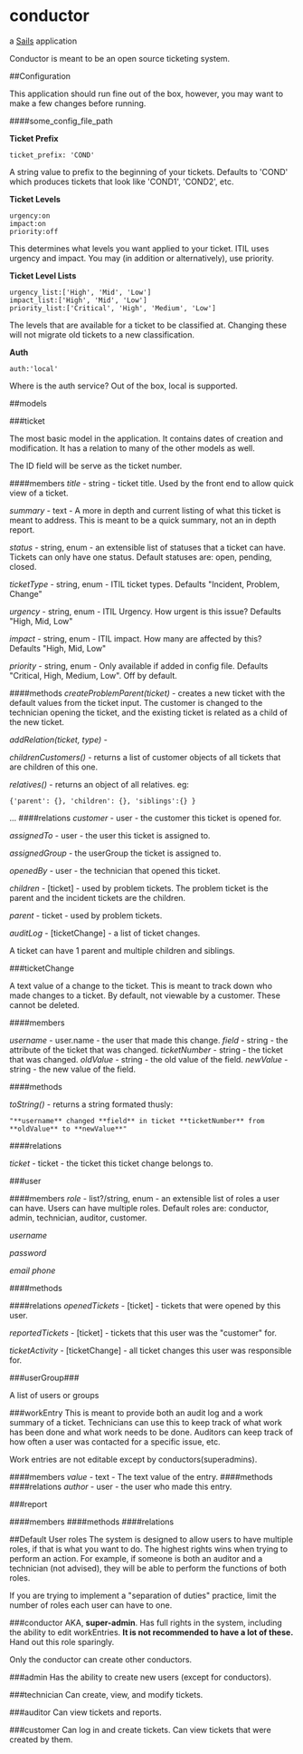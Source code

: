 # conductor

a [Sails](http://sailsjs.org) application

Conductor is meant to be an open source ticketing system.

##Configuration

This application should run fine out of the box, however, you may want to make a few changes before running.

####some_config_file_path

**Ticket Prefix**

    ticket_prefix: 'COND'

A string value to prefix to the beginning of your tickets. Defaults to 'COND' which produces tickets that look like 'COND1', 'COND2', etc.

**Ticket Levels**

    urgency:on
    impact:on
    priority:off

This determines what levels you want applied to your ticket. ITIL uses urgency and impact. You may (in addition or alternatively), use priority.

**Ticket Level Lists**

    urgency_list:['High', 'Mid', 'Low']
    impact_list:['High', 'Mid', 'Low']
    priority_list:['Critical', 'High', 'Medium', 'Low']

The levels that are available for a ticket to be classified at. Changing these will not migrate old tickets to a new classification.  

**Auth**

    auth:'local'

Where is the auth service? Out of the box, local is supported.

##models

###ticket

The most basic model in the application. It contains dates of creation and modification. It has a relation to many of the other models as well.

The ID field will be serve as the ticket number.

####members
*title* - string - ticket title. Used by the front end to allow quick view of a ticket.

*summary* - text - A more in depth and current listing of what this ticket is meant to address. This is meant to be a quick summary, not an in depth report.

*status* - string, enum - an extensible list of statuses that a ticket can have. Tickets can only have one status. Default statuses are: open, pending, closed.

*ticketType* - string, enum - ITIL ticket types. Defaults "Incident, Problem, Change"

*urgency* - string, enum - ITIL Urgency. How urgent is this issue? Defaults "High, Mid, Low"

*impact* - string, enum - ITIL impact. How many are affected by this? Defaults "High, Mid, Low"

*priority* - string, enum - Only available if added in config file. Defaults "Critical, High, Medium, Low". Off by default.

####methods
*createProblemParent(ticket)* - creates a new ticket with the default values from the ticket input. The customer is changed to the technician opening the ticket, and the existing ticket is related as a child of the new ticket.

*addRelation(ticket, type)* -

*childrenCustomers()* - returns a list of customer objects of all tickets that are children of this one.

*relatives()* - returns an object of all relatives. eg:

    {'parent': {}, 'children': {}, 'siblings':{} }

...
####relations
*customer* - user - the customer this ticket is opened for.

*assignedTo* - user - the user this ticket is assigned to.

*assignedGroup* - the userGroup the ticket is assigned to.

*openedBy* - user - the technician that opened this ticket.

*children* - [ticket] - used by problem tickets. The problem ticket is the parent and the incident tickets are the children.

*parent* - ticket - used by problem tickets.

*auditLog* - [ticketChange] - a list of ticket changes.

A ticket can have 1 parent and multiple children and siblings.

###ticketChange

A text value of a change to the ticket. This is meant to track down who made changes to a ticket. By default, not viewable by a customer. These cannot be deleted.

####members

*username* - user.name - the user that made this change.
*field* - string - the attribute of the ticket that was changed.
*ticketNumber* - string - the ticket that was changed.
*oldValue* - string - the old value of the field.
*newValue* - string - the new value of the field.

####methods

*toString()* - returns a string formated thusly:

    "**username** changed **field** in ticket **ticketNumber** from **oldValue** to **newValue**"

####relations

*ticket* - ticket - the ticket this ticket change belongs to.

###user

####members
*role* - list?/string, enum - an extensible list of roles a user can have. Users can have multiple roles. Default roles are: conductor, admin, technician, auditor, customer.

*username*

*password*

*email*
*phone*

####methods

####relations
*openedTickets* - [ticket] - tickets that were opened by this user.

*reportedTickets* - [ticket] - tickets that this user was the "customer" for.

*ticketActivity* - [ticketChange] - all ticket changes this user was responsible for.

###userGroup###

A list of users or groups

###workEntry
This is meant to provide both an audit log and a work summary of a ticket. Technicians can use this to keep track of what work has been done and what work needs to be done. Auditors can keep track of how often a user was contacted for a specific issue, etc.

Work entries are not editable except by conductors(superadmins).

####members
*value* - text - The text value of the entry.
####methods
####relations
*author* - user - the user who made this entry.


###report

####members
####methods
####relations

##Default User roles
The system is designed to allow users to have multiple roles, if that is what you want to do. The highest rights wins when trying to perform an action. For example, if someone is both an auditor and a technician (not advised), they will be able to perform the functions of both roles.

If you are trying to implement a "separation of duties" practice, limit the number of roles each user can have to one.

###conductor
AKA, **super-admin**. Has full rights in the system, including the ability to edit workEntries. **It is not recommended to have a lot of these.** Hand out this role sparingly.

Only the conductor can create other conductors.

###admin
Has the ability to create new users (except for conductors).

###technician
Can create, view, and modify tickets.

###auditor
Can view tickets and reports.

###customer
Can log in and create tickets. Can view tickets that were created by them.
